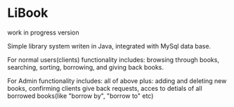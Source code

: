 # LiBook
work in progress version

Simple library system writen in Java, integrated with MySql data base.

For normal users(clients) functionality includes: browsing through books, searching, sorting, borrowing, and giving back books. 

For Admin functionality includes: all of above plus: 
adding and deleting new books, confirming clients give back requests, acces to detials of all borrowed books(like "borrow by", "borrow to" etc)
